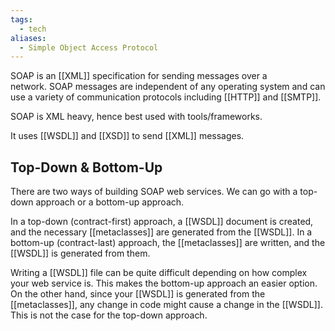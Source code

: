 ```yaml
---
tags:
  - tech
aliases:
  - Simple Object Access Protocol
---
```

SOAP is an [[XML]] specification for sending messages over a network. SOAP messages are independent of any operating system and can use a variety of communication protocols including [[HTTP]] and [[SMTP]].

SOAP is XML heavy, hence best used with tools/frameworks.

It uses [[WSDL]] and [[XSD]] to send [[XML]] messages.

## Top-Down & Bottom-Up

There are two ways of building SOAP web services. We can go with a top-down approach or a bottom-up approach.

In a top-down (contract-first) approach, a [[WSDL]] document is created, and the necessary [[metaclasses]] are generated from the [[WSDL]]. In a bottom-up (contract-last) approach, the [[metaclasses]] are written, and the [[WSDL]] is generated from them.

Writing a [[WSDL]] file can be quite difficult depending on how complex your web service is. This makes the bottom-up approach an easier option. On the other hand, since your [[WSDL]] is generated from the [[metaclasses]], any change in code might cause a change in the [[WSDL]]. This is not the case for the top-down approach.